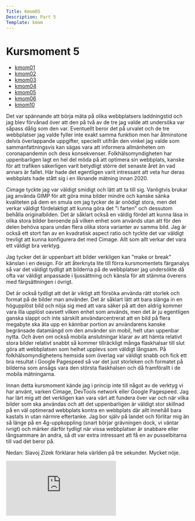 ```yaml
---
Title: Kmom05
Description: Part 5
Template: kmom
---
```


Kursmoment 5
==================

* [kmom01](kmom01)
* [kmom02](kmom02)
* [kmom03](kmom03)
* [kmom04](kmom04)
* [kmom05](kmom05)
* [kmom06](kmom06)
* [kmom10](kmom10)

Det var spännande att börja mäta på olika webbplatsers laddningstid och jag blev förvånad över att den på två av de tre jag valde att undersöka var såpass dålig som den var. Eventuellt beror det på urvalet och de tre webbplatser jag valde fyller inte exakt samma funktion men har åtminstone delvis överlappande uppgifter, speciellt utifrån den vinkel jag valde som sammanfattningsvis kan sägas vara att informera allmänheten om coronapandemin och dess konsekvenser. Folkhälsomyndigheten har uppenbarligen lagt en hel del möda på att optimera sin webbplats, kanske för att trafiken säkerligen varit betydligt större det senaste året än vad annars är fallet. Här hade det egentligen varit intressant att veta hur deras webbplats hade stått sig i en liknande mätning innan 2020. 

Cimage tyckte jag var väldigt smidigt och lätt att ta till sig. Vanligtvis brukar jag använda GIMP för att göra mina bilder mindre och kanske sänka kvaliteten på dem en smula om jag tycker de är onödigt stora, men det verkar väldigt fördelaktigt att kunna göra det "i farten" och dessutom behålla originalbilden. Det är såklart också en väldig fördel att kunna läsa in olika stora bilder beroende på vilken enhet som används utan att för den delen behöva spara undan flera olika stora varianter av samma bild. Jag är också ett stort fan av en kvadratisk aspect ratio och tyckte det var väldigt trevligt att kunna konfigurera det med Cimage. Allt som allt verkar det vara ett väldigt bra verktyg.

Jag tycker det är uppenbart att bilder verkligen kan "make or break" känslan i en design. För att återknyta lite till förra kursmomentets färganalys så var det väldigt tydligt att bilderna på de webbplatser jag undersökte då ofta var väldigt anpassade i ljussättning och känsla för att stämma överens med färgsättningen i övrigt. 

Det är också tydligt att det är viktigt att försöka använda rätt storlek och format på de bilder man använder. Det är såklart lätt att bara slänga in en högupplöst bild och nöja sig med att vara säker på att den aldrig kommer vara illa upplöst oavsett vilken enhet som används, men det är ju egentligen ganska slappt och inte särskilt användarcentrerat att en bild på flera megabyte ska äta upp en kännbar portion av användarens kanske begränsade datamängd om den använder sin mobil, helt utan uppenbar nytta. Och även om också mobila anslutningar klarar av att hämta relativt stora bilder relativt snabbt så kommer tillräckligt många flaskhalsar till slut göra att webbplatsen som helhet upplevs som väldigt långsam. På folkhälsomyndighetens hemsida som överlag var väldigt snabb och fick ett bra resultat i Google Pagespeed så var det just storleken och formatet på bilderna som ansågs vara den största flaskhalsen och då framförallt i de mobila mätningarna.

Innan detta kursmoment kände jag i princip inte till något av de verktyg vi har använt, varken Cimage, DevTools network eller Google Pagespeed. Jag har lärt mig att det verkligen kan vara värt att fundera över var och när vilka bilder som ska användas och att det uppenbarligen är väldigt stor skillnad på en väl optimerad webbplats kontra en webbplats där allt innehåll bara kastats in utan närmre eftertanke. Jag bor själv på landet och förlitar mig än så länge på en 4g-uppkoppling (snart börjar grävningen dock, vi väntar ivrigt) och märker därför tydligt när vissa webbplatser är snabbare eller långsammare än andra, så dt var extra intressant att få en av pusselbitarna till vad det beror på. 

Nedan: Slavoj Zizek förklarar hela världen på tre sekunder. Mycket nöje.

<div class="embed-container">
    <iframe src="https://www.youtube.com/embed/R8-hY4g0dU0" frameborder="0" allowfullscreen></iframe>
</div>
